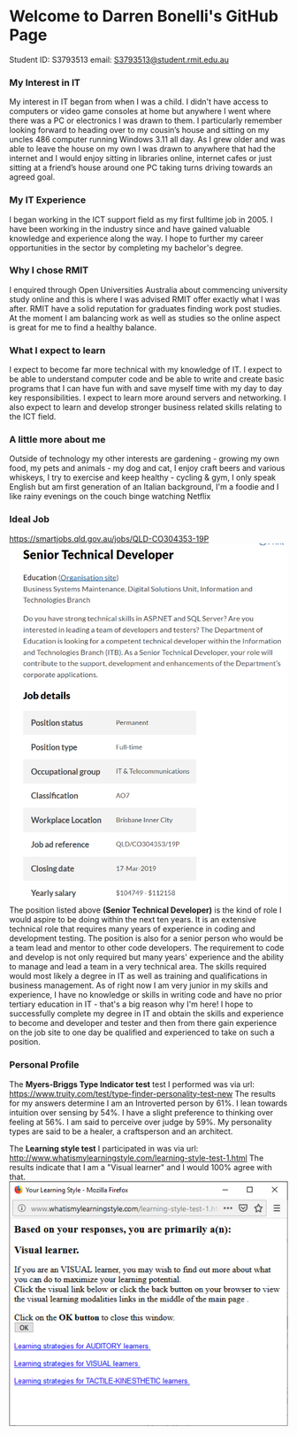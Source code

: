 # Welcome to Darren Bonelli's GitHub Page
Student ID: S3793513 email: S3793513@student.rmit.edu.au

### My Interest in IT
My interest in IT began from when I was a child. I didn't have access to computers or video game consoles at home but anywhere I went where there was a PC or electronics I was drawn to them. I particularly remember looking forward to heading over to my cousin’s house and sitting on my uncles 486 computer running Windows 3.11 all day. As I grew older and was able to leave the house on my own I was drawn to anywhere that had the internet and I would enjoy sitting in libraries online, internet cafes or just sitting at a friend’s house around one PC taking turns driving towards an agreed goal. 

### My IT Experience
I began working in the ICT support field as my first fulltime job in 2005. I have been working in the industry since and have gained valuable knowledge and experience along the way. I hope to further my career opportunities in the sector by completing my bachelor's degree.

### Why I chose RMIT
I enquired through Open Universities Australia about commencing university study online and this is where I was advised RMIT offer exactly what I was after. RMIT have a solid reputation for graduates finding work post studies. At the moment I am balancing work as well as studies so the online aspect is great for me to find a healthy balance.

### What I expect to learn
I expect to become far more technical with my knowledge of IT. I expect to be able to understand computer code and be able to write and create basic programs that I can have fun with and save myself time with my day to day key responsibilities. I expect to learn more around servers and networking. I also expect to learn and develop stronger business related skills relating to the ICT field.

### A little more about me
Outside of technology my other interests are gardening - growing my own food, my pets and animals - my dog and cat, I enjoy craft beers and various whiskeys, I try to exercise and keep healthy - cycling & gym, I only speak English but am first generation of an Italian background, I'm a foodie and I like rainy evenings on the couch binge watching Netflix

### Ideal Job
 https://smartjobs.qld.gov.au/jobs/QLD-CO304353-19P
![](images/idealjob.PNG)
The position listed above **(Senior Technical Developer)** is the kind of role I would aspire to be doing within the next ten years. It is an extensive technical role that requires many years of experience in coding and development testing. The position is also for a senior person who would be a team lead and mentor to other code developers. The requirement to code and develop is not only required but many years' experience and the ability to manage and lead a team in a very technical area. The skills required would most likely a degree in IT as well as training and qualifications in business management. As of right now I am very junior in my skills and experience, I have no knowledge or skills in writing code and have no prior tertiary education in IT - that's a big reason why I'm here! I hope to successfully complete my degree in IT and obtain the skills and experience to become and developer and tester and then from there gain experience on the job site to one day be qualified and experienced to take on such a position.

### Personal Profile
The **Myers-Briggs Type Indicator test** test I performed was via url: https://www.truity.com/test/type-finder-personality-test-new
The results for my answers determine I am an Introverted person by 61%.
I lean towards intuition over sensing by 54%.
I have a slight preference to thinking over feeling at 56%.
I am said to perceive over judge by 59%.
My personality types are said to be a healer, a craftsperson and an architect.

The **Learning style test** I participated in was via url: http://www.whatismylearningstyle.com/learning-style-test-1.html
The results indicate that I am a "Visual learner" and I would 100% agree with that.
![](images/learningstyle.png)
